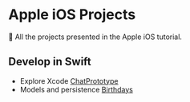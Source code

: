 # Apple iOS Projects

📱 All the projects presented in the Apple iOS tutorial.

## Develop in Swift

- Explore Xcode
  [ChatPrototype](./ChatPrototype)
- Models and persistence
  [Birthdays](./Birthdays/)
